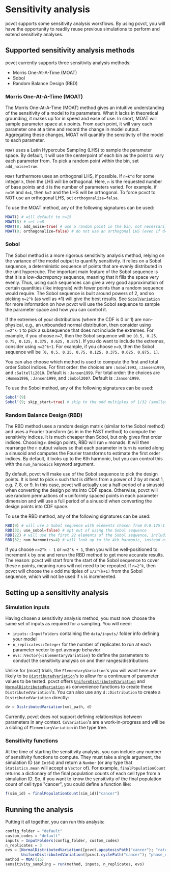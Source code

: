 # Sensitivity analysis

pcvct supports some sensitivity analysis workflows.
By using pcvct, you will have the opportunity to readily reuse previous simulations to perform and extend sensitivity analyses.

## Supported sensitivity analysis methods
pcvct currently supports three sensitivity analysis methods:
- Morris One-At-A-Time (MOAT)
- Sobol
- Random Balance Design (RBD)

### Morris One-At-A-Time (MOAT)
The Morris One-At-A-Time (MOAT) method gives an intuitive understanding of the sensitivity of a model to its parameters.
What it lacks in theoretical grounding, it makes up for in speed and ease of use.
In short, MOAT will sample parameter space at `n` points.
From each point, it will vary each parameter one at a time and record the change in model output.
Aggregating these changes, MOAT will quantify the sensitivity of the model to each parameter.

`MOAT` uses a Latin Hypercube Sampling (LHS) to sample the parameter space.
By default, it will use the centerpoint of each bin as the point to vary each parameter from.
To pick a random point within the bin, set `add_noise=true`.

`MOAT` furthermore uses an orthogonal LHS, if possible.
If `n=k^d` for some integer `k`, then the LHS will be orthogonal.
Here, `n` is the requested number of base points and `d` is the number of parameters varied.
For example, if `n=16` and `d=4`, then `k=2` and the LHS will be orthogonal.
To force pcvct to NOT use an orthogonal LHS, set `orthogonalize=false`.

To use the MOAT method, any of the following signatures can be used:
```julia
MOAT() # will default to n=15
MOAT(8) # set n=8
MOAT(8; add_noise=true) # use a random point in the bin, not necessarily the center
MOAT(8; orthogonalize=false) # do not use an orthogonal LHS (even if d=3, so k=2 would make an orthogonal LHS)
```

### Sobol
The Sobol method is a more rigorous sensitivity analysis method, relying on the variance of the model output to quantify sensitivity.
It relies on a Sobol sequence, a deterministic sequence of points that are evenly distributed in the unit hypercube.
The important main feature of the Sobol sequence is that it is a _low-discrepancy_ sequence, meaning that it fills the space very evenly.
Thus, using such sequences can give a very good approximation of certain quantities (like integrals) with fewer points than a random sequence would require.
The Sobol sequence is built around powers of 2, and so picking `n=2^k` (as well as ±1) will give the best results.
See [`SobolVariation`](@ref) for more information on how pcvct will use the Sobol sequence to sample the parameter space and how you can control it.

If the extremes of your distributions (where the CDF is 0 or 1) are non-physical, e.g., an unbounded normal distribution, then consider using `n=2^k-1` to pick a subsequence that does not include the extremes.
For example, if you choose `n=7`, then the Sobol sequence will be `[0.5, 0.25, 0.75, 0.125, 0.375, 0.625, 0.875]`.
If you do want to include the extremes, consider using `n=2^k+1`.
For example, if you choose `n=9`, then the Sobol sequence will be `[0, 0.5, 0.25, 0.75, 0.125, 0.375, 0.625, 0.875, 1]`.

You can also choose which method is used to compute the first and total order Sobol indices.
For first order: the choices are `:Sobol1993`, `:Jansen1999`, and `:Saltelli2010`. Default is `:Jansen1999`.
For total order: the choices are `:Homma1996`, `:Jansen1999`, and `:Sobol2007`. Default is `:Jansen1999`.

To use the Sobol method, any of the following signatures can be used:
```julia
Sobolʼ(9)
Sobolʼ(9; skip_start=true) # skip to the odd multiples of 1/32 (smallest one with at least 9)
```

### Random Balance Design (RBD)
The RBD method uses a random design matrix (similar to the Sobol method) and uses a Fourier transform (as in in the FAST method) to compute the sensitivity indices.
It is much cheaper than Sobol, but only gives first order indices.
Choosing `n` design points, RBD will run `n` monads.
It will then rearrange the `n` output values so that each parameter in turn is varied along a sinusoid and computes the Fourier transforms to estimate the first order indices.
By default, it looks up to the 6th harmonic, but you can control this with the `num_harmonics` keyword argument.

By default, pcvct will make use of the Sobol sequence to pick the design points.
It is best to pick `n` such that is differs from a power of 2 by at most 1, e.g. 7, 8, or 9.
In this case, pcvct will actually use a half-period of a sinusoid when converting the design points into CDF space.
Otherwise, pcvct will use random permuations of `n` uniformly spaced points in each parameter dimension and will use a full period of a sinusoid when converting the design points into CDF space.

To use the RBD method, any of the following signatures can be used:
```julia
RBD(9) # will use a Sobol sequence with elements chosen from 0:0.125:1
RBD(32; use_sobol=false) # opt out of using the Sobol sequence
RBD(22) # will use the first 22 elements of the Sobol sequence, including 0
RBD(32; num_harmonics=4) # will look up to the 4th harmonic, instead of the default 6th
```

If you choose `n=2^k - 1` or `n=2^k + 1`, then you will be well-positioned to increment `k` by one and rerun the RBD method to get more accurate results.
The reason: pcvct will start from the start of the Sobol sequence to cover these `n` points, meaning runs will not need to be repeated.
If `n=2^k`, then pcvct will choose the `n` odd multiples of `1/2^(k+1)` from the Sobol sequence, which will not be used if `k` is incremented.

## Setting up a sensitivity analysis

### Simulation inputs
Having chosen a sensitivity analysis method, you must now choose the same set of inputs as required for a sampling. You will need:
- `inputs::InputFolders` containing the `data/inputs/` folder info defining your model
- `n_replicates::Integer` for the number of replicates to run at each parameter vector to get average behavior
- `evs::Vector{<:ElementaryVariation}` to define the parameters to conduct the sensitivity analysis on and their ranges/distributions

Unlike for (most) trials, the `ElementaryVariation`'s you will want here are likely to be [`DistributedVariation`](@ref)'s to allow for a continuum of parameter values to be tested.
pcvct offers [`UniformDistributedVariation`](@ref) and [`NormalDistributedVariation`](@ref) as convenience functions to create these `DistributedVariation`'s.
You can also use any `d::Distribution` to create a `DistributedVariation` directly:
```julia
dv = DistributedVariation(xml_path, d)
```

Currently, pcvct does not support defining relationships between parameters in any context.
`CoVariation`'s are a work-in-progress and will be a sibling of `ElementaryVariation` in the type tree.

### Sensitivity functions
At the time of starting the sensitivity analysis, you can include any number of sensitivity functions to compute.
They must take a single argument, the simulation ID (an `Int64`) and return a `Number` (or any type that `Statistics.mean` will accept a `Vector` of).
For example, `finalPopulationCount` returns a dictionary of the final population counts of each cell type from a simulation ID.
So, if you want to know the sensitivity of the final population count of cell type "cancer", you could define a function like:
```julia
f(sim_id) = finalPopulationCount(sim_id)["cancer"]
```

## Running the analysis
Putting it all together, you can run this analysis:
```julia
config_folder = "default"
custom_codes = "default"
inputs = InputFolders(config_folder, custom_codes)
n_replicates = 3
evs = [NormalDistributedVariation([pcvct.apoptosisPath("cancer"); "rate"], 1e-3, 1e-4; lb=0),
       UniformDistributedVariation([pcvct.cyclePath("cancer"); "phase_durations"; "duration:index:0"], 720, 2880)]
method = MOAT(15)
sensitivity_sampling = run(method, inputs, n_replicates, evs)
```